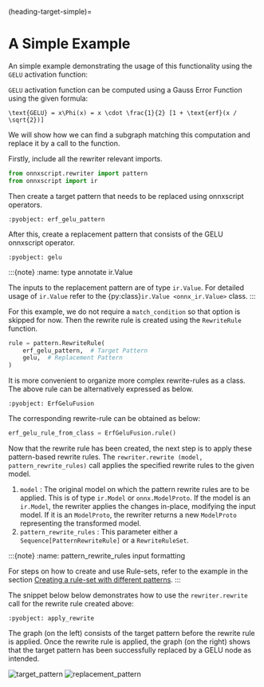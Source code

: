 (heading-target-simple)=
# A Simple Example

An simple example demonstrating the usage of this functionality using the `GELU` activation function:

`GELU` activation function can be computed using a Gauss Error Function using the given formula:

```{math}
\text{GELU} = x\Phi(x) = x \cdot \frac{1}{2} [1 + \text{erf}(x / \sqrt{2})]
```

We will show how we can find a subgraph matching this computation and replace it by a call to the function.

Firstly, include all the rewriter relevant imports.

```python
from onnxscript.rewriter import pattern
from onnxscript import ir

```

Then create a target pattern that needs to be replaced using onnxscript operators.

```{literalinclude} examples/erfgelu.py
:pyobject: erf_gelu_pattern
```

After this, create a replacement pattern that consists of the GELU onnxscript operator.

```{literalinclude} examples/erfgelu.py
:pyobject: gelu
```
:::{note}
:name: type annotate ir.Value

The inputs to the replacement pattern are of type `ir.Value`. For detailed usage of `ir.Value` refer to the {py:class}`ir.Value <onnx_ir.Value>` class.
:::


For this example, we do not require a `match_condition` so that option is skipped for now. Then the rewrite rule is created using the `RewriteRule` function.

```python
rule = pattern.RewriteRule(
    erf_gelu_pattern,  # Target Pattern
    gelu,  # Replacement Pattern
)
```

It is more convenient to organize more complex rewrite-rules as a class. The above rule can be
alternatively expressed as below.

```{literalinclude} examples/erfgelu.py
:pyobject: ErfGeluFusion
```

The corresponding rewrite-rule can be obtained as below:

```python
erf_gelu_rule_from_class = ErfGeluFusion.rule()
```

Now that the rewrite rule has been created, the next step is to apply these pattern-based rewrite rules. The `rewriter.rewrite (model, pattern_rewrite_rules)` call applies the specified rewrite rules to the given model.

1. `model` : The original model on which the pattern rewrite rules are to be applied. This is of type `ir.Model` or `onnx.ModelProto`. If the model is an `ir.Model`, the rewriter applies the changes in-place, modifying the input model. If it is an `ModelProto`, the rewriter returns a new `ModelProto` representing the transformed model.
2. `pattern_rewrite_rules` : This parameter either a `Sequence[PatternRewriteRule]` or a `RewriteRuleSet`.

:::{note}
:name: pattern_rewrite_rules input formatting

For steps on how to create and use Rule-sets, refer to the example in the section [Creating a rule-set with different patterns](#heading-target-commute-ruleset).
:::

The snippet below below demonstrates how to use the `rewriter.rewrite` call for the rewrite rule created above:

```{literalinclude} examples/erfgelu.py
:pyobject: apply_rewrite
```

The graph (on the left) consists of the target pattern before the rewrite rule is applied. Once the rewrite rule is applied, the graph (on the right) shows that the target pattern has been successfully replaced by a GELU node as intended.

![target_pattern](examples/img/erfgelu_01.png) ![replacement_pattern](examples/img/erfgelu_02.png)
